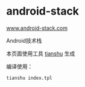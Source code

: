 # android-stack
www.android-stack.com

Android技术栈

本页面使用工具 [tianshu](https://github.com/tianmajs/tianshu) 生成

编译使用：

`
tianshu index.tpl
`